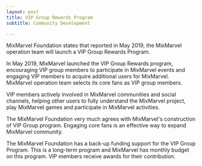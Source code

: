 ```yaml
---
layout: post
title: VIP Group Rewards Program
subtitle: Community Development

---
```


MixMarvel Foundation states that reported in May 2019, the MixMarvel operation team will launch a VIP Group Rewards Program.

In May 2019, MixMarvel launched the VIP Group Rewards program, encouraging VIP group members to participate in MixMarvel events and engaging VIP members to acquire additional users for MixMarvel. MixMarvel operation team selects its core fans as VIP group members. 

VIP members actively involved in MixMarvel communities and social channels, helping other users to fully understand the MixMarvel project, play MixMarvel games and participate in MixMarvel activities. 

The MixMarvel Foundation very much agrees with MixMarvel's construction of VIP Group program. Engaging core fans is an effective way to expand MixMarvel community. 

The MixMarvel Foundation has a back-up funding support for the VIP Group Program. This is a long-term program and MixMarvel has monthly budget on this program. VIP members receive awards for their contribution. 

